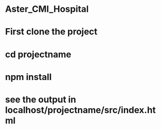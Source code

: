 # Aster_CMI_Hospital
# First clone the project
# cd projectname
# npm install
# see the output in localhost/projectname/src/index.html
